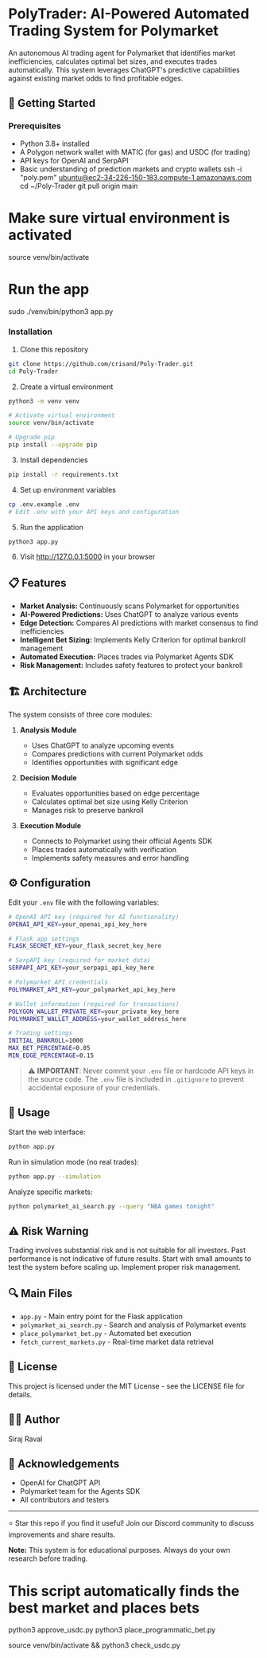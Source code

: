 # PolyTrader: AI-Powered Automated Trading System for Polymarket

An autonomous AI trading agent for Polymarket that identifies market inefficiencies, calculates optimal bet sizes, and executes trades automatically. This system leverages ChatGPT's predictive capabilities against existing market odds to find profitable edges.

## 🚀 Getting Started

### Prerequisites

- Python 3.8+ installed
- A Polygon network wallet with MATIC (for gas) and USDC (for trading)
- API keys for OpenAI and SerpAPI
- Basic understanding of prediction markets and crypto wallets
  ssh -i "poly.pem" ubuntu@ec2-34-226-150-183.compute-1.amazonaws.com
  cd ~/Poly-Trader
  git pull origin main

# Make sure virtual environment is activated

source venv/bin/activate

# Run the app

sudo ./venv/bin/python3 app.py

### Installation

1. Clone this repository

```bash
git clone https://github.com/crisand/Poly-Trader.git
cd Poly-Trader
```

2. Create a virtual environment

```bash
python3 -m venv venv

# Activate virtual environment
source venv/bin/activate

# Upgrade pip
pip install --upgrade pip
```

3. Install dependencies

```bash
pip install -r requirements.txt
```

4. Set up environment variables

```bash
cp .env.example .env
# Edit .env with your API keys and configuration
```

5. Run the application

```bash
python3 app.py
```

6. Visit http://127.0.0.1:5000 in your browser

## 📋 Features

- **Market Analysis:** Continuously scans Polymarket for opportunities
- **AI-Powered Predictions:** Uses ChatGPT to analyze various events
- **Edge Detection:** Compares AI predictions with market consensus to find inefficiencies
- **Intelligent Bet Sizing:** Implements Kelly Criterion for optimal bankroll management
- **Automated Execution:** Places trades via Polymarket Agents SDK
- **Risk Management:** Includes safety features to protect your bankroll

## 🏗️ Architecture

The system consists of three core modules:

1. **Analysis Module**

   - Uses ChatGPT to analyze upcoming events
   - Compares predictions with current Polymarket odds
   - Identifies opportunities with significant edge

2. **Decision Module**

   - Evaluates opportunities based on edge percentage
   - Calculates optimal bet size using Kelly Criterion
   - Manages risk to preserve bankroll

3. **Execution Module**
   - Connects to Polymarket using their official Agents SDK
   - Places trades automatically with verification
   - Implements safety measures and error handling

## ⚙️ Configuration

Edit your `.env` file with the following variables:

```bash
# OpenAI API key (required for AI functionality)
OPENAI_API_KEY=your_openai_api_key_here

# Flask app settings
FLASK_SECRET_KEY=your_flask_secret_key_here

# SerpAPI key (required for market data)
SERPAPI_API_KEY=your_serpapi_api_key_here

# Polymarket API credentials
POLYMARKET_API_KEY=your_polymarket_api_key_here

# Wallet information (required for transactions)
POLYGON_WALLET_PRIVATE_KEY=your_private_key_here
POLYMARKET_WALLET_ADDRESS=your_wallet_address_here

# Trading settings
INITIAL_BANKROLL=1000
MAX_BET_PERCENTAGE=0.05
MIN_EDGE_PERCENTAGE=0.15
```

> ⚠️ **IMPORTANT**: Never commit your `.env` file or hardcode API keys in the source code. The `.env` file is included in `.gitignore` to prevent accidental exposure of your credentials.

## 🚀 Usage

Start the web interface:

```bash
python app.py
```

Run in simulation mode (no real trades):

```bash
python app.py --simulation
```

Analyze specific markets:

```bash
python polymarket_ai_search.py --query "NBA games tonight"
```

## ⚠️ Risk Warning

Trading involves substantial risk and is not suitable for all investors. Past performance is not indicative of future results. Start with small amounts to test the system before scaling up. Implement proper risk management.

## 🔍 Main Files

- `app.py` - Main entry point for the Flask application
- `polymarket_ai_search.py` - Search and analysis of Polymarket events
- `place_polymarket_bet.py` - Automated bet execution
- `fetch_current_markets.py` - Real-time market data retrieval

## 📝 License

This project is licensed under the MIT License - see the LICENSE file for details.

## 👨‍💻 Author

Siraj Raval

## 🙏 Acknowledgements

- OpenAI for ChatGPT API
- Polymarket team for the Agents SDK
- All contributors and testers

---

⭐ Star this repo if you find it useful! Join our Discord community to discuss improvements and share results.

**Note:** This system is for educational purposes. Always do your own research before trading.

# This script automatically finds the best market and places bets

python3 approve_usdc.py
python3 place_programmatic_bet.py

source venv/bin/activate && python3 check_usdc.py
